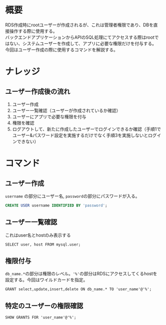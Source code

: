 # 概要
RDS作成時にrootユーザーが作成されるが、これは管理者権限であり、DBを直接操作する際に使用する。  
バックエンドアプリケーションからAPIのSQL処理にてアクセスする際はrootではない、システムユーザーを作成して、アプリに必要な権限だけを付与する。  
今回はユーザー作成の際に使用するコマンドを解説する。  

# ナレッジ
## ユーザー作成後の流れ
1. ユーザー作成
2. ユーザー一覧確認（ユーザーが作成されているか確認）
3. ユーザーにアプリで必要な権限を付与
4. 権限を確認
5. ログアウトして、新たに作成したユーザーでログインできるか確認（手順1でユーザー&パスワード設定を実施するだけでなく手順3を実施しないとログインできない）

# コマンド 

## ユーザー作成
```username``` の部分にユーザー名, ```password```の部分にパスワードが入る。
```sql
CREATE USER username IDENTIFIED BY 'password';
```

## ユーザー一覧確認
これはuser名とhostのみ表示する
```
SELECT user, host FROM mysql.user;
```

## 権限付与
```db_name.*```の部分は権限のレベル。```'%'```の部分はRDSにアクセスしてくるhostを設定する。今回はワイルドカードを指定。
```
GRANT select,update,insert,delete ON db_name.* TO 'user_name'@'%';
```

## 特定のユーザーの権限確認
```
SHOW GRANTS FOR 'user_name'@'%';
```

